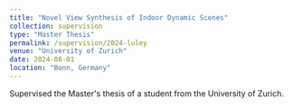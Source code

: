 ```yaml
---
title: "Novel View Synthesis of Indoor Dynamic Scenes"
collection: supervision
type: "Master Thesis"
permalink: /supervision/2024-luley
venue: "University of Zurich"
date: 2024-08-01
location: "Bonn, Germany"
---
```


Supervised the Master's thesis of a student from the University of Zurich.
